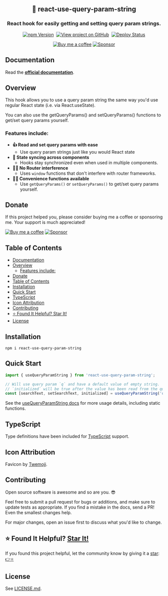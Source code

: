 <h2 align="center">
  🔡 react-use-query-param-string
</h2>
<h3 align="center">
  React hook for easily getting and setting query param strings.
</h3>
<p align="center">
  <a href="https://badge.fury.io/js/react-use-query-param-string" target="_blank" rel="noopener noreferrer"><img src="https://badge.fury.io/js/react-use-query-param-string.svg" alt="npm Version" /></a>&nbsp;
  <a href="https://github.com/justinmahar/react-use-query-param-string/" target="_blank" rel="noopener noreferrer"><img src="https://img.shields.io/badge/GitHub-Source-success" alt="View project on GitHub" /></a>&nbsp;
  <a href="https://github.com/justinmahar/react-use-query-param-string/actions?query=workflow%3ADeploy" target="_blank" rel="noopener noreferrer"><img src="https://github.com/justinmahar/react-use-query-param-string/workflows/Deploy/badge.svg" alt="Deploy Status" /></a>
</p>
<!-- [lock:donate-badges] 🚫--------------------------------------- -->
<p align="center">
  <a href="https://ko-fi.com/justinmahar"><img src="https://img.shields.io/static/v1?label=Buy%20me%20a%20coffee&message=%E2%9D%A4&logo=KoFi&color=%23fe8e86" alt="Buy me a coffee" /></a>&nbsp;<a href="https://github.com/sponsors/justinmahar" target="_blank" rel="noopener noreferrer"><img src="https://img.shields.io/static/v1?label=Sponsor&message=%E2%9D%A4&logo=GitHub&color=%23fe8e86" alt="Sponsor"/></a>
</p>
<!-- [/lock:donate-badges] ---------------------------------------🚫 -->

## Documentation

Read the **[official documentation](https://justinmahar.github.io/react-use-query-param-string/)**.

## Overview

This hook allows you to use a query param string the same way you'd use regular React state (i.e. via React.useState). 

You can also use the getQueryParams() and setQueryParams() functions to get/set query params yourself.

### Features include:

- **👍 Read and set query params with ease**
  - Use query param strings just like you would React state
- **🔄 State syncing across components**
  - Hooks stay synchronized even when used in multiple components.
- **🙅‍♂️ No Router interference**
  - Uses `window` functions that don't interfere with router frameworks.
- **💁‍♀️ Convenience functions available**
  - Use `getQueryParams()` or `setQueryParams()` to get/set query params yourself.

<!-- [lock:donate] 🚫--------------------------------------- -->

## Donate 

If this project helped you, please consider buying me a coffee or sponsoring me. Your support is much appreciated!

<a href="https://ko-fi.com/justinmahar"><img src="https://img.shields.io/static/v1?label=Buy%20me%20a%20coffee&message=%E2%9D%A4&logo=KoFi&color=%23fe8e86" alt="Buy me a coffee" /></a>&nbsp;<a href="https://github.com/sponsors/justinmahar" target="_blank" rel="noopener noreferrer"><img src="https://img.shields.io/static/v1?label=Sponsor&message=%E2%9D%A4&logo=GitHub&color=%23fe8e86" alt="Sponsor"/></a>

<!-- [/lock:donate] ---------------------------------------🚫 -->

## Table of Contents

- [Documentation](#documentation)
- [Overview](#overview)
  - [Features include:](#features-include)
- [Donate](#donate)
- [Table of Contents](#table-of-contents)
- [Installation](#installation)
- [Quick Start](#quick-start)
- [TypeScript](#typescript)
- [Icon Attribution](#icon-attribution)
- [Contributing](#contributing)
- [⭐ Found It Helpful? Star It!](#-found-it-helpful-star-it)
- [License](#license)

## Installation

```
npm i react-use-query-param-string
```

## Quick Start

```jsx
import { useQueryParamString } from 'react-use-query-param-string';
```

```jsx
// Will use query param `q` and have a default value of empty string.
// `initialized` will be true after the value has been read from the query params.
const [searchText, setSearchText, initialized] = useQueryParamString('q', '');
```

See the [useQueryParamString docs](https://justinmahar.github.io/react-use-query-param-string/?path=/story/hooks-usequeryparamstring--docs) for more usage details, including static functions.

<!-- [lock:typescript] 🚫--------------------------------------- -->

## TypeScript

Type definitions have been included for [TypeScript](https://www.typescriptlang.org/) support.

<!-- [/lock:typescript] ---------------------------------------🚫 -->

<!-- [lock:icon] 🚫--------------------------------------- -->

## Icon Attribution

Favicon by [Twemoji](https://github.com/twitter/twemoji).

<!-- [/lock:icon] ---------------------------------------🚫 -->

<!-- [lock:contributing] 🚫--------------------------------------- -->

## Contributing

Open source software is awesome and so are you. 😎

Feel free to submit a pull request for bugs or additions, and make sure to update tests as appropriate. If you find a mistake in the docs, send a PR! Even the smallest changes help.

For major changes, open an issue first to discuss what you'd like to change.

<!-- [/lock:contributing] --------------------------------------🚫 -->

## ⭐ Found It Helpful? [Star It!](https://github.com/justinmahar/react-use-query-param-string/stargazers)

If you found this project helpful, let the community know by giving it a [star](https://github.com/justinmahar/react-use-query-param-string/stargazers): [👉⭐](https://github.com/justinmahar/react-use-query-param-string/stargazers)

## License

See [LICENSE.md](https://justinmahar.github.io/react-use-query-param-string/?path=/docs/license--docs).